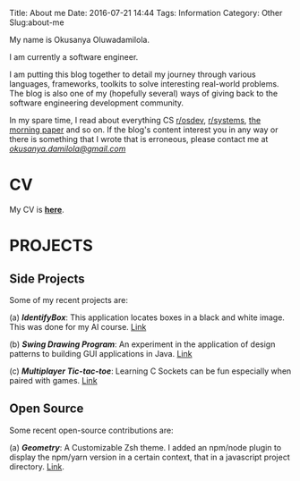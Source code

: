 Title: About me
Date: 2016-07-21 14:44
Tags: Information
Category: Other
Slug:about-me

My name is Okusanya Oluwadamilola. 

I am currently a software engineer. 

I am putting this blog together to detail my journey through various languages, frameworks, toolkits to solve interesting real-world problems. The blog is also one of my (hopefully several) ways of giving back to the software engineering development community. 

In my spare time, I read about everything CS [r/osdev](https://www.reddit.com/r/osdev/), [r/systems](https://www.reddit.com/r/systems/), [the morning paper](https://blog.acolyer.org) and so on. If the blog's content interest you in any way or there is something that I wrote that is erroneous, please contact me at *okusanya.damilola@gmail.com*



# CV

My CV is **[here]({filename}../files/CV.pdf)**.



# PROJECTS


## Side Projects

Some of my recent projects are:

(a) **_IdentifyBox_**: This application locates boxes in a black and white image. This was done for my AI course. [Link](https://github.com/castellanprime/IdentifyBox)

(b) **_Swing Drawing Program_**: An experiment in the application of design patterns to building GUI applications in Java. [Link](https://github.com/castellanprime/Swing-Drawing-Program)

(c) **_Multiplayer Tic-tac-toe_**: Learning C Sockets can be fun especially when paired with games. [Link](https://github.com/castellanprime/Multiplayer-tic-tac-toe)


## Open Source

Some recent open-source contributions are:

(a) **_Geometry_**: A Customizable Zsh theme. I added an npm/node plugin to display the npm/yarn version in a certain context, that in a javascript project directory. [Link](https://github.com/castellanprime/geometry). 